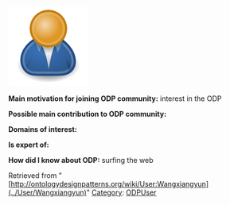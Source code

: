 [![Image:ODPUser.png](../images/a/a6/ODPUser.png)](../Image/ODPUser.png "Image:ODPUser.png")




  





__Main motivation for joining ODP community:__ interest in the ODP


__Possible main contribution to ODP community:__


__Domains of interest:__


  



__Is expert of:__


  

__How did I know about ODP:__ surfing the web






Retrieved from "[http://ontologydesignpatterns.org/wiki/User:Wangxiangyun](../User/Wangxiangyun)"
 [Category](http://ontologydesignpatterns.org/wiki/Special:Categories "Special:Categories"): [ODPUser](../Category/ODPUser "Category:ODPUser")